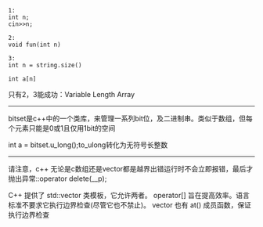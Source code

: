 ```
1:
int n;
cin>>n;

2:
void fun(int n)

3:
int n = string.size()

int a[n]
```
只有2，3能成功：Variable Length Array
***
bitset是c++中的一个类库，来管理一系列bit位，及二进制串。类似于数组，但每个元素只能是0或1且仅用1bit的空间

int a = bitset.u_long();to_ulong转化为无符号长整数
***
请注意，c++ 无论是c数组还是vector都是越界出错运行时不会立即报错，最后才抛出异常::operator delete(__p);

C++ 提供了 std::vector 类模板，它允许两者。 operator[] 旨在提高效率。语言标准不要求它执行边界检查(尽管它也不禁止)。 vector 也有 at() 成员函数，保证执行边界检查


